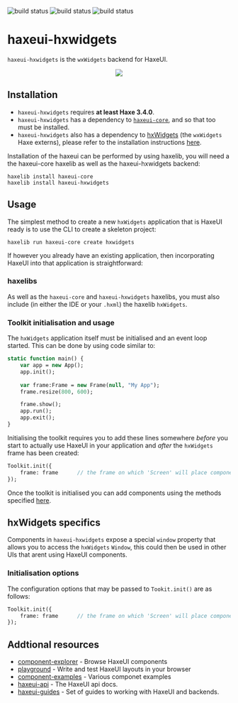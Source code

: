 ![build status](https://github.com/haxeui/haxeui-hxwidgets/actions/workflows/build-linux.yml/badge.svg)
![build status](https://github.com/haxeui/haxeui-hxwidgets/actions/workflows/build-osx.yml/badge.svg)
![build status](https://github.com/haxeui/haxeui-hxwidgets/actions/workflows/build-windows.yml/badge.svg)

# haxeui-hxwidgets
`haxeui-hxwidgets` is the `wxWidgets` backend for HaxeUI.

<p align="center">
	<img src="https://github.com/haxeui/haxeui-hxwidgets/raw/master/.github/images/screen.png" />
</p>

## Installation
 * `haxeui-hxwidgets` requires **at least Haxe 3.4.0**.
 * `haxeui-hxwidgets` has a dependency to <a href="https://github.com/haxeui/haxeui-core">`haxeui-core`</a>, and so that too must be installed.
 * `haxeui-hxwidgets` also has a dependency to <a href="https://github.com/haxeui/hxWidgets">hxWidgets</a> (the `wxWidgets` Haxe externs), please refer to the installation instructions <a href="https://github.com/haxeui/hxWidgets">here</a>.
 
Installation of the haxeui can be performed by using haxelib, you will need a the haxeui-core haxelib as well as the haxeui-hxwidgets backend: 
```
haxelib install haxeui-core
haxelib install haxeui-hxwidgets
```

## Usage
The simplest method to create a new `hxWidgets` application that is HaxeUI ready is to use the CLI to create a skeleton project:

`haxelib run haxeui-core create hxwidgets`

If however you already have an existing application, then incorporating HaxeUI into that application is straightforward:

### haxelibs
As well as the `haxeui-core` and `haxeui-hxwidgets` haxelibs, you must also include (in either the IDE or your `.hxml`) the haxelib `hxWidgets`.

### Toolkit initialisation and usage
The `hxWidgets` application itself must be initialised and an event loop started. This can be done by using code similar to:

```haxe
static function main() {
	var app = new App();
    app.init();
    
    var frame:Frame = new Frame(null, "My App");
    frame.resize(800, 600);

    frame.show();
    app.run();
    app.exit();
}
```

Initialising the toolkit requires you to add these lines somewhere _before_ you start to actually use HaxeUI in your application and _after_ the `hxWidgets` frame has been created:

```haxe
Toolkit.init({
	frame: frame      // the frame on which 'Screen' will place components
});
```

Once the toolkit is initialised you can add components using the methods specified <a href="https://github.com/haxeui/haxeui-core#adding-components-using-haxe-code">here</a>.

## hxWidgets specifics

Components in `haxeui-hxwidgets` expose a special `window` property that allows you to access the `hxWidgets` `Window`, this could then be used in other UIs that arent using HaxeUI components. 

### Initialisation options
The configuration options that may be passed to `Tookit.init()` are as follows:

```haxe
Toolkit.init({
	frame: frame      // the frame on which 'Screen' will place components
});
```


## Addtional resources
* <a href="http://haxeui.org/explorer/">component-explorer</a> - Browse HaxeUI components
* <a href="http://haxeui.org/builder/">playground</a> - Write and test HaxeUI layouts in your browser
* <a href="https://github.com/haxeui/component-examples">component-examples</a> - Various componet examples
* <a href="http://haxeui.org/api/haxe/ui/">haxeui-api</a> - The HaxeUI api docs.
* <a href="https://github.com/haxeui/haxeui-guides">haxeui-guides</a> - Set of guides to working with HaxeUI and backends.
